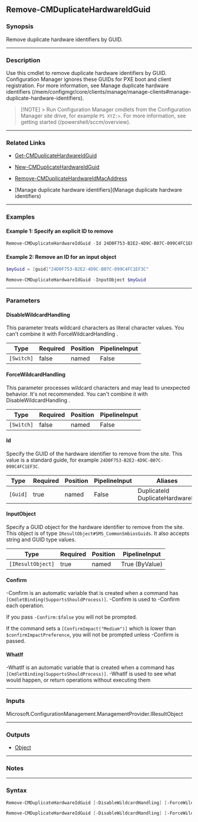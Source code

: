 Remove-CMDuplicateHardwareIdGuid
--------------------------------




### Synopsis
Remove duplicate hardware identifiers by GUID.



---


### Description

Use this cmdlet to remove duplicate hardware identifiers by GUID. Configuration Manager ignores these GUIDs for PXE boot and client registration. For more information, see Manage duplicate hardware identifiers (/mem/configmgr/core/clients/manage/manage-clients#manage-duplicate-hardware-identifiers).



>[!NOTE] > Run Configuration Manager cmdlets from the Configuration Manager site drive, for example `PS XYZ:>`. For more information, see getting started (/powershell/sccm/overview).



---


### Related Links
* [Get-CMDuplicateHardwareIdGuid](Get-CMDuplicateHardwareIdGuid)



* [New-CMDuplicateHardwareIdGuid](New-CMDuplicateHardwareIdGuid)



* [Remove-CMDuplicateHardwareIdMacAddress](Remove-CMDuplicateHardwareIdMacAddress)



* [Manage duplicate hardware identifiers](Manage duplicate hardware identifiers)





---


### Examples
#### Example 1: Specify an explicit ID to remove
```PowerShell
Remove-CMDuplicateHardwareIdGuid -Id 24D0F753-B2E2-4D9C-B07C-099C4FC1EF3C
```

#### Example 2: Remove an ID for an input object
```PowerShell
$myGuid = [guid]"24D0F753-B2E2-4D9C-B07C-099C4FC1EF3C"

Remove-CMDuplicateHardwareIdGuid -InputObject $myGuid
```



---


### Parameters
#### **DisableWildcardHandling**

This parameter treats wildcard characters as literal character values. You can't combine it with ForceWildcardHandling .






|Type      |Required|Position|PipelineInput|
|----------|--------|--------|-------------|
|`[Switch]`|false   |named   |False        |



#### **ForceWildcardHandling**

This parameter processes wildcard characters and may lead to unexpected behavior. It's not recommended. You can't combine it with DisableWildcardHandling .






|Type      |Required|Position|PipelineInput|
|----------|--------|--------|-------------|
|`[Switch]`|false   |named   |False        |



#### **Id**

Specify the GUID of the hardware identifier to remove from the site. This value is a standard guide, for example `24D0F753-B2E2-4D9C-B07C-099C4FC1EF3C`.






|Type    |Required|Position|PipelineInput|Aliases                            |
|--------|--------|--------|-------------|-----------------------------------|
|`[Guid]`|true    |named   |False        |DuplicateId<br/>DuplicateHardwareId|



#### **InputObject**

Specify a GUID object for the hardware identifier to remove from the site. This object is of type `IResultObject#SMS_CommonSmbiosGuids`. It also accepts string and GUID type values.






|Type             |Required|Position|PipelineInput |
|-----------------|--------|--------|--------------|
|`[IResultObject]`|true    |named   |True (ByValue)|



#### **Confirm**
-Confirm is an automatic variable that is created when a command has ```[CmdletBinding(SupportsShouldProcess)]```.
-Confirm is used to -Confirm each operation.

If you pass ```-Confirm:$false``` you will not be prompted.


If the command sets a ```[ConfirmImpact("Medium")]``` which is lower than ```$confirmImpactPreference```, you will not be prompted unless -Confirm is passed.

#### **WhatIf**
-WhatIf is an automatic variable that is created when a command has ```[CmdletBinding(SupportsShouldProcess)]```.
-WhatIf is used to see what would happen, or return operations without executing them


---


### Inputs
Microsoft.ConfigurationManagement.ManagementProvider.IResultObject





---


### Outputs
* [Object](https://learn.microsoft.com/en-us/dotnet/api/System.Object)






---


### Notes




---


### Syntax
```PowerShell
Remove-CMDuplicateHardwareIdGuid [-DisableWildcardHandling] [-ForceWildcardHandling] -Id <Guid> [-Confirm] [-WhatIf] [<CommonParameters>]
```
```PowerShell
Remove-CMDuplicateHardwareIdGuid [-DisableWildcardHandling] [-ForceWildcardHandling] -InputObject <IResultObject> [-Confirm] [-WhatIf] [<CommonParameters>]
```
